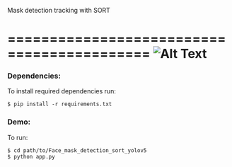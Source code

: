 Mask detection tracking with SORT

===========================================
![Alt Text](https://github.com/iamdat6120/Mask_detection_tracking_with_sort/blob/main/video_demo/untitled.GIF)
===========================================
### Dependencies:

To install required dependencies run:
```
$ pip install -r requirements.txt
```

### Demo:

To run:

```
$ cd path/to/Face_mask_detection_sort_yolov5
$ python app.py
```
